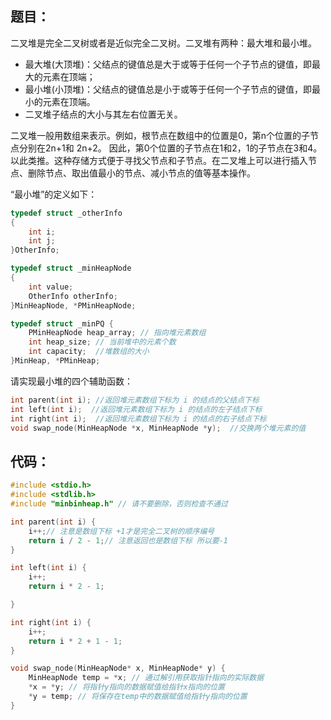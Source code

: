## 题目：

二叉堆是完全二叉树或者是近似完全二叉树。二叉堆有两种：最大堆和最小堆。

- 最大堆(大顶堆)：父结点的键值总是大于或等于任何一个子节点的键值，即最大的元素在顶端；
- 最小堆(小顶堆)：父结点的键值总是小于或等于任何一个子节点的键值，即最小的元素在顶端。
- 二叉堆子结点的大小与其左右位置无关。

二叉堆一般用数组来表示。例如，根节点在数组中的位置是0，第n个位置的子节点分别在2n+1和 2n+2。 因此，第0个位置的子节点在1和2，1的子节点在3和4。以此类推。这种存储方式便于寻找父节点和子节点。在二叉堆上可以进行插入节点、删除节点、取出值最小的节点、减小节点的值等基本操作。

“最小堆”的定义如下：

```c
typedef struct _otherInfo
{
    int i;
    int j;
}OtherInfo;

typedef struct _minHeapNode
{
    int value;
    OtherInfo otherInfo;
}MinHeapNode, *PMinHeapNode;

typedef struct _minPQ {
    PMinHeapNode heap_array; // 指向堆元素数组
    int heap_size; // 当前堆中的元素个数
    int capacity;  //堆数组的大小
}MinHeap, *PMinHeap;
```

请实现最小堆的四个辅助函数：

```c
int parent(int i); //返回堆元素数组下标为 i 的结点的父结点下标
int left(int i);  //返回堆元素数组下标为 i 的结点的左子结点下标
int right(int i);  //返回堆元素数组下标为 i 的结点的右子结点下标
void swap_node(MinHeapNode *x, MinHeapNode *y);  //交换两个堆元素的值
```

## 代码：

```cpp
#include <stdio.h>
#include <stdlib.h>
#include "minbinheap.h" // 请不要删除，否则检查不通过

int parent(int i) {
    i++;// 注意是数组下标 +1才是完全二叉树的顺序编号
    return i / 2 - 1;// 注意返回也是数组下标 所以要-1    
}

int left(int i) {
    i++;
    return i * 2 - 1;

}

int right(int i) {
    i++;
    return i * 2 + 1 - 1;
}

void swap_node(MinHeapNode* x, MinHeapNode* y) {
    MinHeapNode temp = *x; // 通过解引用获取指针指向的实际数据
    *x = *y; // 将指针y指向的数据赋值给指针x指向的位置
    *y = temp; // 将保存在temp中的数据赋值给指针y指向的位置
}
```
